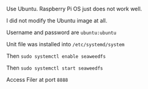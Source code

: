Use Ubuntu. Raspberry Pi OS just does not work well.

I did not modify the Ubuntu image at all. 

Username and password are `ubuntu:ubuntu`

Unit file was installed into `/etc/systemd/system`

Then `sudo systemctl enable seaweedfs`

Then `sudo systemctl start seaweedfs`

Access Filer at port `8888`
